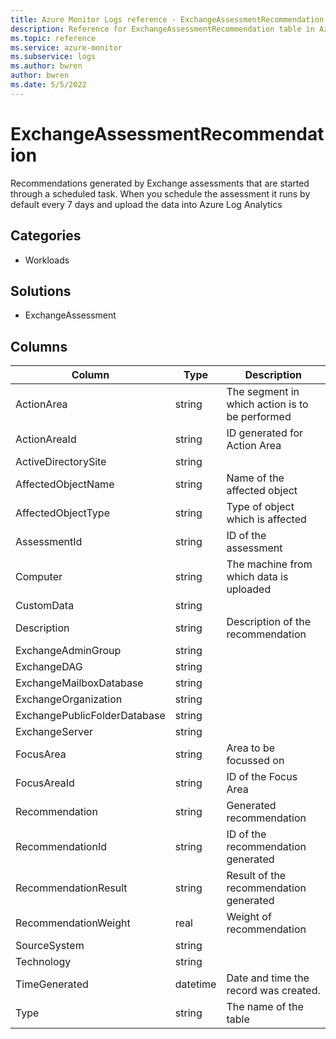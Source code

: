 ```yaml
---
title: Azure Monitor Logs reference - ExchangeAssessmentRecommendation
description: Reference for ExchangeAssessmentRecommendation table in Azure Monitor Logs.
ms.topic: reference
ms.service: azure-monitor
ms.subservice: logs
ms.author: bwren
author: bwren
ms.date: 5/5/2022
---
```


# ExchangeAssessmentRecommendation

 Recommendations generated by Exchange assessments that are started through a scheduled task. When you schedule the assessment it runs by default every 7 days and upload the data into Azure Log Analytics

## Categories

- Workloads
## Solutions

- ExchangeAssessment




## Columns

| Column | Type | Description |
| --- | --- | --- |
| ActionArea | string | The segment in which action is to be performed |
| ActionAreaId | string | ID generated for Action Area |
| ActiveDirectorySite | string |  |
| AffectedObjectName | string | Name of the affected object |
| AffectedObjectType | string | Type of object which is affected |
| AssessmentId | string | ID of the assessment |
| Computer | string | The machine from which data is uploaded |
| CustomData | string |  |
| Description | string | Description of the recommendation |
| ExchangeAdminGroup | string |  |
| ExchangeDAG | string |  |
| ExchangeMailboxDatabase | string |  |
| ExchangeOrganization | string |  |
| ExchangePublicFolderDatabase | string |  |
| ExchangeServer | string |  |
| FocusArea | string | Area to be focussed on |
| FocusAreaId | string | ID of the Focus Area |
| Recommendation | string | Generated recommendation |
| RecommendationId | string | ID of the recommendation generated |
| RecommendationResult | string | Result of the recommendation generated |
| RecommendationWeight | real | Weight of recommendation |
| SourceSystem | string |  |
| Technology | string |  |
| TimeGenerated | datetime | Date and time the record was created. |
| Type | string | The name of the table |
